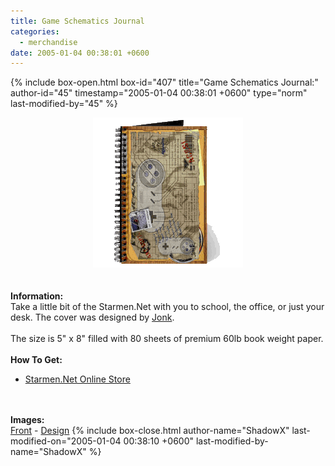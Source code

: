 ```yaml
---
title: Game Schematics Journal
categories:
  - merchandise
date: 2005-01-04 00:38:01 +0600
---
```

{% include box-open.html box-id="407" title="Game Schematics Journal:" author-id="45" timestamp="2005-01-04 00:38:01 +0600" type="norm" last-modified-by="45" %}
	<center>
	<img src="/merchandise/images/smn_gsj_title.png" border="0" alt="Game Schematics Journal" />
	</center>
	<br /><br />
	<b>Information:</b>
	<br />
	Take a little bit of the Starmen.Net with you to school, the office, or just your desk. 
	The cover was designed by <a href="http://starmen.net/fanart/jonk/">Jonk</a>.
	<br /><br />
	The size is 5" x 8" filled with 80 sheets of premium 60lb book weight paper.
	<br /><br />
	<b>How To Get:</b>
	<br />
	<ul>
	<li><a href="http://www.cafeshops.com/starmen.7714777">Starmen.Net Online Store</a></li>
	</ul>
	<br /><br />
	<b>Images:</b>
	<br />
	<a href="/merchandise/images/smn_gsj_front.jpg">Front</a> - <a href="/merchandise/images/smn_gsj_design.jpg">Design</a>
{% include box-close.html author-name="ShadowX" last-modified-on="2005-01-04 00:38:10 +0600" last-modified-by-name="ShadowX" %}
